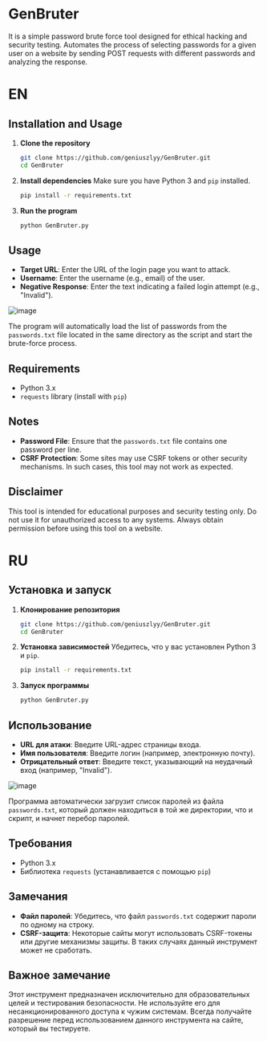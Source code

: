 # GenBruter
It is a simple password brute force tool designed for ethical hacking and security testing. Automates the process of selecting passwords for a given user on a website by sending POST requests with different passwords and analyzing the response.

# EN
## Installation and Usage

1. **Clone the repository**
   ```bash
   git clone https://github.com/geniuszlyy/GenBruter.git
   cd GenBruter
   ```
2. **Install dependencies**
   Make sure you have Python 3 and `pip` installed.
   ```bash
   pip install -r requirements.txt
   ```
3. **Run the program**
   ```bash
   python GenBruter.py
   ```
## Usage
- **Target URL**: Enter the URL of the login page you want to attack.
- **Username**: Enter the username (e.g., email) of the user.
- **Negative Response**: Enter the text indicating a failed login attempt (e.g., "Invalid").

![image](https://github.com/user-attachments/assets/613e0300-a85b-40cd-b2ce-634af2196987)

The program will automatically load the list of passwords from the `passwords.txt` file located in the same directory as the script and start the brute-force process.

## Requirements
- Python 3.x
- `requests` library (install with `pip`)

## Notes
- **Password File**: Ensure that the `passwords.txt` file contains one password per line.
- **CSRF Protection**: Some sites may use CSRF tokens or other security mechanisms. In such cases, this tool may not work as expected.

## Disclaimer
This tool is intended for educational purposes and security testing only. Do not use it for unauthorized access to any systems. Always obtain permission before using this tool on a website.

# RU

## Установка и запуск

1. **Клонирование репозитория**
   ```bash
   git clone https://github.com/geniuszlyy/GenBruter.git
   cd GenBruter
   ```
2. **Установка зависимостей**
   Убедитесь, что у вас установлен Python 3 и `pip`.
   ```bash
   pip install -r requirements.txt
   ```
3. **Запуск программы**
   ```bash
   python GenBruter.py
   ```

## Использование
- **URL для атаки**: Введите URL-адрес страницы входа.
- **Имя пользователя**: Введите логин (например, электронную почту).
- **Отрицательный ответ**: Введите текст, указывающий на неудачный вход (например, "Invalid").

![image](https://github.com/user-attachments/assets/613e0300-a85b-40cd-b2ce-634af2196987)

Программа автоматически загрузит список паролей из файла `passwords.txt`, который должен находиться в той же директории, что и скрипт, и начнет перебор паролей.

## Требования
- Python 3.x
- Библиотека `requests` (устанавливается с помощью `pip`)


## Замечания
- **Файл паролей**: Убедитесь, что файл `passwords.txt` содержит пароли по одному на строку.
- **CSRF-защита**: Некоторые сайты могут использовать CSRF-токены или другие механизмы защиты. В таких случаях данный инструмент может не сработать.

## Важное замечание
Этот инструмент предназначен исключительно для образовательных целей и тестирования безопасности. Не используйте его для несанкционированного доступа к чужим системам. Всегда получайте разрешение перед использованием данного инструмента на сайте, который вы тестируете.
